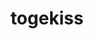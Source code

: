 ---
id: 468
title: togekiss
types: [fairy,flying]
image: https://raw.githubusercontent.com/PokeAPI/sprites/master/sprites/pokemon/468.png
---